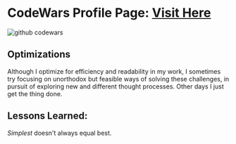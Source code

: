 # CodeWars Profile Page: <a target="_blank" href="https://www.codewars.com/users/lospoy" >Visit Here</a> 
![github codewars](https://user-images.githubusercontent.com/36555654/164838017-69e5940f-81e7-4296-9fd0-af1f4bd92b2c.JPG)

## Optimizations

Although I optimize for efficiency and readability in my work, I sometimes try focusing on unorthodox but feasible ways of solving these challenges, in pursuit of exploring new and different thought processes. Other days I just get the thing done.

## Lessons Learned:

*Simplest* doesn't always equal best.
